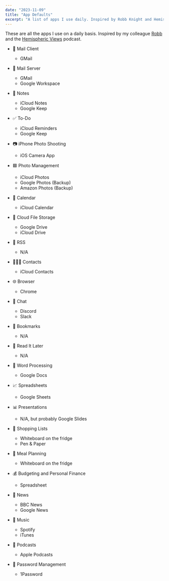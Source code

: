 ```yaml
---
date: "2023-11-09"
title: "App Defaults"
excerpt: "A list of apps I use daily. Inspired by Robb Knight and Hemispheric Views podcast"
---
```


These are all the apps I use on a daily basis. Inspired by my colleague [Robb](https://rknight.me/app-defaults/) and the [Hemispheric Views](https://listen.hemisphericviews.com/097) podcast.

* 📨 Mail Client
  * GMail

* 📮 Mail Server
  * GMail
  * Google Workspace

* 📝 Notes
  * iCloud Notes
  * Google Keep

* ✅ To-Do
  * iCloud Reminders
  * Google Keep

* 📷 iPhone Photo Shooting
  * iOS Camera App

* 🟦 Photo Management
  * iCloud Photos
  * Google Photos (Backup)
  * Amazon Photos (Backup)

* 📆 Calendar
  * iCloud Calendar

* 📁 Cloud File Storage
  * Google Drive
  * iCloud Drive

* 📖 RSS
  * N/A

* 🙍🏻‍♂️ Contacts
  * iCloud Contacts

* 🌐 Browser
  * Chrome

* 💬 Chat
  * Discord
  * Slack

* 🔖 Bookmarks
  * N/A

* 📑 Read It Later
  * N/A

* 📜 Word Processing
  * Google Docs

* 📈 Spreadsheets
  * Google Sheets

* 📊 Presentations
  * N/A, but probably Google Slides

* 🛒 Shopping Lists
  * Whiteboard on the fridge
  * Pen & Paper

* 🍴 Meal Planning
  * Whiteboard on the fridge

* 💰 Budgeting and Personal Finance
  * Spreadsheet

* 📰 News
  * BBC News
  * Google News

* 🎵 Music
  * Spotify
  * iTunes

* 🎤 Podcasts
  * Apple Podcasts

* 🔐 Password Management
  * 1Password
